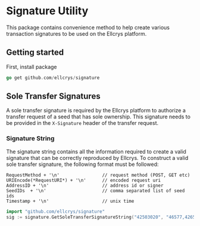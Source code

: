 # Signature Utility

This package contains convenience method to help create various
transaction signatures to be used on the Ellcrys platform.

## Getting started

First, install package

```go
go get github.com/ellcrys/signature
```

## Sole Transfer Signatures

A sole transfer signature is required by the Ellcrys platform to
authorize a transfer request of a seed that has sole ownership. This signature
needs to be provided in the `X-Signature` header of the transfer request.

### Signature String

The signature string contains all the information required to create a valid signature
that can be correctly reproduced by Ellcrys. To construct a valid sole transfer signature, the following format 
must be followed:

```text
RequestMethod + '\n'   				// request method (POST, GET etc)
URIEncode(*RequestURI*) + '\n'      // encoded request uri
AddressID + '\n'			        // address id or signer 
SeedIDs  + '\n'     		 		// comma separated list of seed ids
Timestamp + '\n' 					// unix time
```


```go
import "github.com/ellcrys/signature"
sig := signature.GetSoleTransferSignatureString("42503020", "46577,42654,599902", 1405882889)
```



